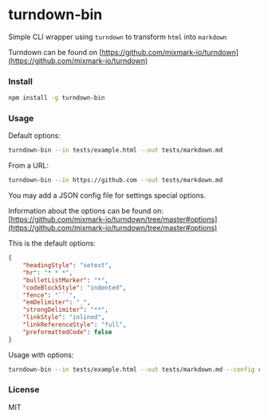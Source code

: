 # turndown-bin

Simple CLI wrapper using `turndown` to transform `html` into `markdown`

Turndown can be found on [https://github.com/mixmark-io/turndown](https://github.com/mixmark-io/turndown)

### Install

```sh
npm install -g turndown-bin
```

### Usage

Default options: 

```sh
turndown-bin --in tests/example.html --out tests/markdown.md
```

From a URL:

```sh
turndown-bin --in https://github.com --out tests/markdown.md
```

You may add a JSON config file for settings special options. 

Information about the options can be found on: [https://github.com/mixmark-io/turndown/tree/master#options](https://github.com/mixmark-io/turndown/tree/master#options)

This is the default options: 

```json
{
    "headingStyle": "setext",
    "hr": "* * *",
    "bulletListMarker": "*",
    "codeBlockStyle": "indented",
    "fence": "```",
    "emDelimiter": "_",
    "strongDelimiter": "**",
    "linkStyle": "inlined",
    "linkReferenceStyle": "full",
    "preformattedCode": false
}
```

Usage with options:

```sh
turndown-bin --in tests/example.html --out tests/markdown.md --config config.json
```

### License

MIT
